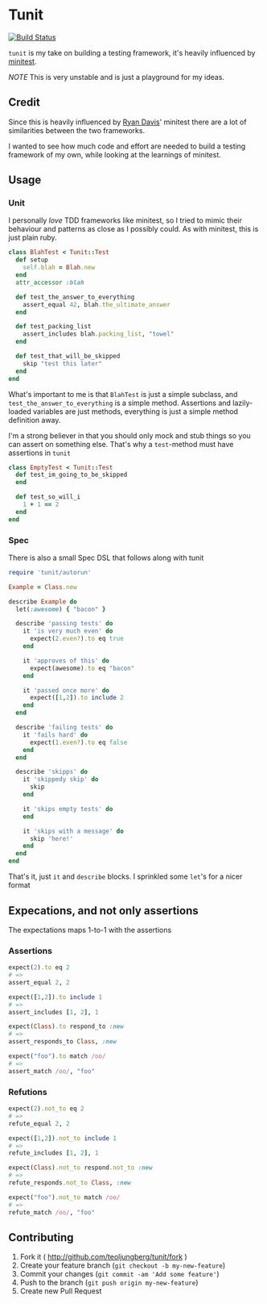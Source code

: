 # Tunit
[![Build Status](https://travis-ci.org/teoljungberg/tunit.svg?branch=master)](https://travis-ci.org/teoljungberg/tunit)

`tunit` is my take on building a testing framework, it's heavily influenced by
[minitest](https://github.com/seattlerb/minitest).


_NOTE_ This is very unstable and is just a playground for my ideas.

## Credit
Since this is heavily influenced by
[Ryan Davis](https://twitter.com/the_zenspider)' minitest there are a lot of
similarities between the two frameworks.

I wanted to see how much code and effort are needed to build a testing
framework of my own, while looking at the learnings of minitest.

## Usage
### Unit

I personally _love_ TDD frameworks like minitest, so I tried to mimic their
behaviour and patterns as close as I possibly could. As with minitest, this is
just plain ruby.

```ruby
class BlahTest < Tunit::Test
  def setup
    self.blah = Blah.new
  end
  attr_accessor :blah

  def test_the_answer_to_everything
    assert_equal 42, blah.the_ultimate_answer
  end

  def test_packing_list
    assert_includes blah.packing_list, "towel"
  end

  def test_that_will_be_skipped
    skip "test this later"
  end
end
```

What's important to me is that `BlahTest` is just a simple subclass, and
`test_the_answer_to_everything` is a simple method. Assertions and
lazily-loaded variables are just methods, everything is just a simple method
definition away.

I'm a strong believer in that you should only mock and stub things so you can
assert on something else. That's why a `test`-method must have assertions in
`tunit`

```ruby
class EmptyTest < Tunit::Test
  def test_im_going_to_be_skipped
  end

  def test_so_will_i
    1 + 1 == 2
  end
end
```

### Spec
There is also a small Spec DSL that follows along with tunit

```ruby
require 'tunit/autorun'

Example = Class.new

describe Example do
  let(:awesome) { "bacon" }

  describe 'passing tests' do
    it 'is very much even' do
      expect(2.even?).to eq true
    end

    it 'approves of this' do
      expect(awesome).to eq "bacon"
    end

    it 'passed once more' do
      expect([1,2]).to include 2
    end
  end

  describe 'failing tests' do
    it 'fails hard' do
      expect(1.even?).to eq false
    end
  end

  describe 'skipps' do
    it 'skippedy skip' do
      skip
    end

    it 'skips empty tests' do
    end

    it 'skips with a message' do
      skip 'here!'
    end
  end
end
```

That's it, just `it` and `describe` blocks. I sprinkled some `let`'s for a
nicer format

## Expecations, and not only assertions
The expectations maps 1-to-1 with the assertions

### Assertions
```ruby
expect(2).to eq 2
# =>
assert_equal 2, 2
```

```ruby
expect([1,2]).to include 1
# =>
assert_includes [1, 2], 1
```

```ruby
expect(Class).to respond_to :new
# =>
assert_responds_to Class, :new
```

```ruby
expect("foo").to match /oo/
# =>
assert_match /oo/, "foo"
```

### Refutions
```ruby
expect(2).not_to eq 2
# =>
refute_equal 2, 2
```

```ruby
expect([1,2]).not_to include 1
# =>
refute_includes [1, 2], 1
```

```ruby
expect(Class).not_to respond.not_to :new
# =>
refute_responds.not_to Class, :new
```

```ruby
expect("foo").not_to match /oo/
# =>
refute_match /oo/, "foo"
```

## Contributing

1. Fork it ( http://github.com/teoljungberg/tunit/fork )
2. Create your feature branch (`git checkout -b my-new-feature`)
3. Commit your changes (`git commit -am 'Add some feature'`)
4. Push to the branch (`git push origin my-new-feature`)
5. Create new Pull Request
